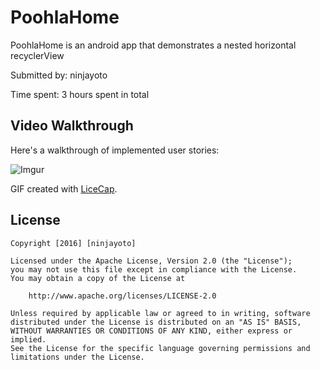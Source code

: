 # PoohlaHome

PoohlaHome is an android app that demonstrates a nested horizontal recyclerView

Submitted by: ninjayoto

Time spent: 3 hours spent in total


## Video Walkthrough 

Here's a walkthrough of implemented user stories:

![Imgur]([Imgur](http://i.imgur.com/tWpjh0e.gif))

GIF created with [LiceCap](http://www.cockos.com/licecap/).

## License

    Copyright [2016] [ninjayoto]

    Licensed under the Apache License, Version 2.0 (the "License");
    you may not use this file except in compliance with the License.
    You may obtain a copy of the License at

        http://www.apache.org/licenses/LICENSE-2.0

    Unless required by applicable law or agreed to in writing, software
    distributed under the License is distributed on an "AS IS" BASIS,
    WITHOUT WARRANTIES OR CONDITIONS OF ANY KIND, either express or implied.
    See the License for the specific language governing permissions and
    limitations under the License.

